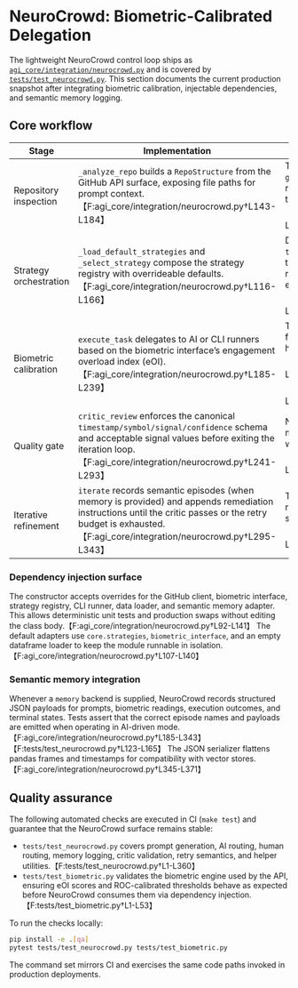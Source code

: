 # NeuroCrowd: Biometric-Calibrated Delegation

The lightweight NeuroCrowd control loop ships as
[`agi_core/integration/neurocrowd.py`](../agi_core/integration/neurocrowd.py) and is
covered by [`tests/test_neurocrowd.py`](../tests/test_neurocrowd.py).  This
section documents the current production snapshot after integrating biometric
calibration, injectable dependencies, and semantic memory logging.

## Core workflow

| Stage | Implementation | Notes |
| --- | --- | --- |
| Repository inspection | `_analyze_repo` builds a `RepoStructure` from the GitHub API surface, exposing file paths for prompt context.【F:agi_core/integration/neurocrowd.py†L143-L184】 | The helper is exercised indirectly via `generate_prompt`, which asserts that repository metadata is embedded in the prompt payload.【F:tests/test_neurocrowd.py†L69-L104】 |
| Strategy orchestration | `_load_default_strategies` and `_select_strategy` compose the strategy registry with overrideable defaults.【F:agi_core/integration/neurocrowd.py†L116-L166】 | Dummy factories in `tests/test_neurocrowd.py` verify that the correct project name and requirements are forwarded when eOI is high.【F:tests/test_neurocrowd.py†L106-L165】 |
| Biometric calibration | `execute_task` delegates to AI or CLI runners based on the biometric interface’s engagement overload index (eOI).【F:agi_core/integration/neurocrowd.py†L185-L239】 | The test suite covers both the AI-first path (`eoi >= threshold`) and the human-first path (`eoi < threshold`).【F:tests/test_neurocrowd.py†L106-L165】【F:tests/test_neurocrowd.py†L168-L198】 |
| Quality gate | `critic_review` enforces the canonical `timestamp/symbol/signal/confidence` schema and acceptable signal values before exiting the iteration loop.【F:agi_core/integration/neurocrowd.py†L241-L293】 | Negative-path tests assert the error messages for missing columns, wrong types, and invalid signals.【F:tests/test_neurocrowd.py†L200-L233】 |
| Iterative refinement | `iterate` records semantic episodes (when memory is provided) and appends remediation instructions until the critic passes or the retry budget is exhausted.【F:agi_core/integration/neurocrowd.py†L295-L343】 | Tests simulate both success-after-retry and failure-after-exhaustion scenarios.【F:tests/test_neurocrowd.py†L235-L360】 |

### Dependency injection surface

The constructor accepts overrides for the GitHub client, biometric interface,
strategy registry, CLI runner, data loader, and semantic memory adapter.  This
allows deterministic unit tests and production swaps without editing the class
body.【F:agi_core/integration/neurocrowd.py†L92-L141】  The default adapters use
`core.strategies`, `biometric_interface`, and an empty dataframe loader to keep
the module runnable in isolation.【F:agi_core/integration/neurocrowd.py†L107-L140】

### Semantic memory integration

Whenever a `memory` backend is supplied, NeuroCrowd records structured JSON
payloads for prompts, biometric readings, execution outcomes, and terminal
states.  Tests assert that the correct episode names and payloads are emitted
when operating in AI-driven mode.【F:agi_core/integration/neurocrowd.py†L185-L343】【F:tests/test_neurocrowd.py†L123-L165】  The JSON serializer flattens pandas
frames and timestamps for compatibility with vector stores.【F:agi_core/integration/neurocrowd.py†L345-L371】

## Quality assurance

The following automated checks are executed in CI (`make test`) and guarantee
that the NeuroCrowd surface remains stable:

- `tests/test_neurocrowd.py` covers prompt generation, AI routing, human
  routing, memory logging, critic validation, retry semantics, and helper
  utilities.【F:tests/test_neurocrowd.py†L1-L360】
- `tests/test_biometric.py` validates the biometric engine used by the API,
  ensuring eOI scores and ROC-calibrated thresholds behave as expected before
  NeuroCrowd consumes them via dependency injection.【F:tests/test_biometric.py†L1-L53】

To run the checks locally:

```bash
pip install -e .[qa]
pytest tests/test_neurocrowd.py tests/test_biometric.py
```

The command set mirrors CI and exercises the same code paths invoked in
production deployments.
